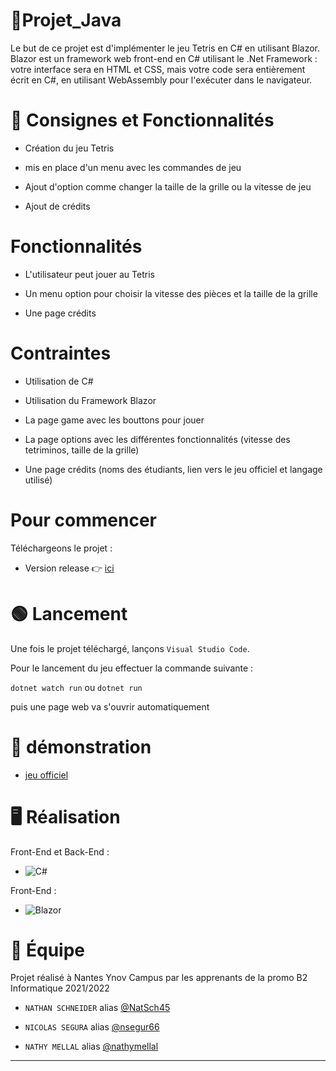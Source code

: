 # 📑Projet_Java

Le but de ce projet est d'implémenter le jeu Tetris en C# en utilisant Blazor.
Blazor est un framework web front-end en C# utilisant le .Net Framework : votre interface sera en HTML et CSS, mais votre code sera entièrement écrit en C#, en utilisant WebAssembly
pour l'exécuter dans le navigateur.


# 📝 Consignes et Fonctionnalités

- Création du jeu Tetris

- mis en place d'un menu avec les commandes de jeu

- Ajout d'option comme changer la taille de la grille ou la   vitesse de jeu

- Ajout de crédits

# Fonctionnalités

- L'utilisateur peut jouer au Tetris 

- Un menu option pour choisir la vitesse des pièces et la taille de la grille

- Une page crédits

# Contraintes

- Utilisation de C#

- Utilisation du Framework Blazor 

- La page game avec les bouttons pour jouer

- La page options avec les différentes fonctionnalités (vitesse des tetriminos, taille de la grille)

- Une page crédits (noms des étudiants, lien vers le jeu officiel et langage utilisé)

# Pour commencer

Téléchargeons le projet : 

- Version release 👉 [ici](https://github.com/NatSch45/Tetris)

# 🟢 Lancement 

Une fois le projet téléchargé, lançons ``Visual Studio Code``. 

Pour le lancement du jeu effectuer la commande suivante :

`dotnet watch run` ou `dotnet run`

puis une page web va s'ouvrir automatiquement


# 🎥 démonstration

- [jeu officiel](https://tetris.com/play-tetris)

# 🖥 Réalisation

Front-End et Back-End :

- <img alt="C#" src="https://img.shields.io/badge/Csharp-%23E34F26.svg?style=for-the-badge&logo=Csharp&logoColor=white"/> 

Front-End :

- <img alt="Blazor" src ="https://img.shields.io/badge/Blazor-%2307405e.svg?style=for-the-badge&logo=Blazor&logoColor=white"/>

# 👥 Équipe

Projet réalisé à Nantes Ynov Campus par les apprenants de la promo B2 Informatique 2021/2022

- ``NATHAN SCHNEIDER`` alias [@NatSch45](https://github.com/NatSch45)

- ``NICOLAS SEGURA`` alias [@nsegur66](https://github.com/settings/profile)

- ``NATHY MELLAL`` alias [@nathymellal](https://github.com/nathymellal)

***